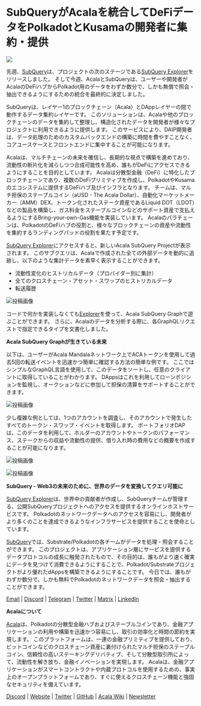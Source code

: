 # **SubQueryがAcalaを統合してDeFiデータをPolkadotとKusamaの開発者に集約・提供**

![](https://miro.medium.com/max/2048/1*cg4kJs0WEcyPP73EAtHomA.png)

先週、[SubQuery](https://www.subquery.network/)は、プロジェクトの次のステージである[SubQuery Explorer](https://explorer.subquery.network/)をリリースしました。 そして今週、AcalaとSubQueryは、ユーザーや開発者がAcalaのDeFiハブからPolkadot用のデータをわずか数分で、しかも無償で照会・抽出できるようにするための統合を最終的に決定しました。

SubQueryは、レイヤー1のブロックチェーン（Acala）とDAppレイヤーの間で動作するデータ集約レイヤーです。 このソリューションは、Acalaや他のブロックチェーンのデータを集約して整理し、構造化されたデータを開発者が様々なプロジェクトに利用できるように提供します。 このサービスにより、DAIP開発者は、データ処理のためのカスタムバックエンドの構築に時間を費やすことなく、コアユースケースとフロントエンドに集中することが可能になります。

Acalaは、マルチチェーンの未来を確信し、長期的な視点で構築を進めており、流動性の断片化を減らしつつ合成可能性を高め、誰もがDeFiにアクセスできるようにすることを目的としています。 Acalaは分散型金融（DeFi）に特化したブロックチェーンであり、複数のDeFiプリミティブを作成し、PolkadotやKusamaのエコシステムに提供するDeFiハブ及びインフラとなります。 チームは、マルチ担保のステーブルコイン（aUSD - The Acala Dollar）、自動化マーケットメーカー（AMM）DEX、トークン化されたステーク資産であるLiquid DOT（LDOT）などの製品を構築し、ガス料金をステーブルコインなどのサポート資産で支払えるようにするBring-your-own-Gas機能を実装しています。 Acalaのパラチェーンは、PolkadotのDeFiハブの役割と、様々なブロックチェーンの資産や流動性を集約するランディングパッドの役割を果たす予定です。

[SubQuery Explorer](https://explorer.subquery.network/)にアクセスすると、新しいAcala SubQuery Projectが表示されます。 このサブクエリは、Acalaで作成された全ての外部データを動的に追跡し、以下のような集計データを素早く表示することができます。

- 流動性変化のヒストリカルデータ（プロバイダー別に集計）
- 全てのクロスチェーン・アセット・スワップのヒストリカルデータ
- 転送履歴

![投稿画像](https://miro.medium.com/max/3200/0\*u-9ATQbxUEyfHN70)

コードで何かを実装しなくても[Explorer](https://explorer.subquery.network/)を使って、Acala SubQuery Graphで遊ぶことができます。 さらに、Acalaのデータを分析する際に、各GraphQLリクエストで指定できるタイプを文書化しました。

**Acala SubQuery Graphが生きている未来**

以下は、ユーザーがAcala Mandalaネットワーク上でACAトークンを使用して過去5回の転送イベントを迅速かつ簡単に確認する方法の簡単な例です。 ここではシンプルなGraphQL言語を使用して、このデータをソートし、任意のクライアントに取得していることがわかります。 DAppsはこれを利用してローンポジションを監視し、オークションなどに参加して担保の清算をサポートすることができます。

![投稿画像](https://miro.medium.com/max/2492/0\*X0kS4uS4PipqsmQQ)

少し複雑な例としては、1つのアカウントを調査し、そのアカウントで発生したすべてのトークン・スワップ・イベントを取得します。 ポートフォリオDAPは、このデータを利用して、ホルダーのアカウントやトークンのパフォーマンス、ステークからの収益や流動性の提供、借り入れ時の費用などの概要を作成することが可能になります。

![投稿画像](https://miro.medium.com/max/2500/0\*R6CBoBkWRtcWpG4i)

![投稿画像](https://miro.medium.com/max/2402/0\*3By-wOEsXARygX2V.png)

**SubQuery - Web3の未来のために、世界のデータを変換してクエリ可能に**

[SubQuery Explorer](https://explorer.subquery.network/)は、世界中の貢献者が作成し、SubQueryチームが管理する、公開SubQueryプロジェクトへのアクセスを提供するオンラインホストサービスです。 Polkadotのネットワークデータへのアクセスを容易にし、開発者がより多くのことを達成できるようなインフラサービスを提供することを使命としています。

[SubQuery](https://www.subquery.network/)では、Substrate/Polkadotの各チームがデータを処理・照会することができます。 このプロジェクトは、アプリケーション層にサービスを提供するデータプロトコルの成長に触発されたもので、その目的は、誰もがより速く確実にデータを見つけて消費できるようにすることで、Polkadot/Substrateプロジェクトがより優れたdAppsを構築できるようにすることです。 今日では、誰もがわずか数分で、しかも無料でPolkadotのネットワークデータを照会・抽出することができます。

[Email](mailto:hello@subquery.network) | [Discord](https://discord.com/invite/78zg8aBSMG) | [Telegram](https://t.me/subquerynetwork) | [Twitter](https://twitter.com/subquerynetwork) | [Matrix](https://matrix.to/#/#subquery:matrix.org) | [LinkedIn](https://www.linkedin.com/company/subquery)

**Acalaについて**

[Acala](http://acala.network/)は、Polkadotの分散型金融ハブおよびステーブルコインであり、金融アプリケーションの利用や構築を迅速かつ容易にし、取引の効率化と時間の節約を実現します。 このプラットフォームは、一連の金融プリミティブを提供しており、ビットコインなどのクロスチェーン資産に裏付けられたマルチ担保のステーブルコイン、信頼性の高いステーキングデリバティブ、そして分散型取引所によって、流動性を解き放ち、金融イノベーションを実現します。 Acalaは、金融アプリケーションがスマートコントラクトや内蔵プロトコルを使用するための、事実上のオープンプラットフォームであり、すぐに使えるクロスチェーン機能と強固なセキュリティを備えています。

[Discord](https://discord.gg/vdbFVCH) | [Website](https://acala.network/) | [Twitter](https://twitter.com/AcalaNetwork) | [GitHub](https://github.com/AcalaNetwork/Acala) | [Acala Wiki](https://github.com/AcalaNetwork/Acala/wiki) | [Newsletter](https://share.hsforms.com/1X9RxkXk-R62I0VNbATaDXw4h8qc)
